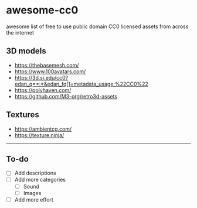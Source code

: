 # awesome-cc0
awesome list of free to use public domain CC0 licensed assets from across the internet

## 3D models

- https://thebasemesh.com/
- https://www.100avatars.com/
- https://3d.si.edu/cc0?edan_q=*:*&edan_fq[]=metadata_usage:%22CC0%22
- https://polyhaven.com/
- https://github.com/M3-org/retro3d-assets


## Textures

- https://ambientcg.com/
- https://texture.ninja/


---

## To-do

- [ ] Add descriptions
- [ ] Add more categories
  - [ ] Sound
  - [ ] Images
- [ ] Add more effort
